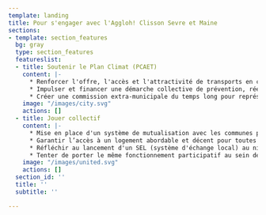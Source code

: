 ```yaml
---
template: landing
title: Pour s'engager avec l'Aggloh! Clisson Sevre et Maine
sections:
- template: section_features
  bg: gray
  type: section_features
  featureslist:
  - title: Soutenir le Plan Climat (PCAET)
    content: |-
      * Renforcer l'offre, l'accès et l'attractivité de transports en commun sur le territoire 👉&nbsp;[Télécharger le document](https://www.pacte-transition.org/upload/communecter/poi/5cc6c32140bb4e83413ee0ba/file/VFft14.pdf).
      * Impulser et financer une démarche collective de prévention, réemploi, valorisation des déchets en régie ou avec des acteurs de l’économie sociale et solidaire.  👉&nbsp;[Télécharger le document](https://www.pacte-transition.org/upload/communecter/poi/5cc6c27d40bb4e75413ee29f/file/VFft18.pdf)
      * Créer une commission extra-municipale du temps long pour représenter les intérêts de la nature et des générations futures, et s'assurer de l'adéquation des grands projets des communes et de leurs groupements avec les enjeux écologiques, sociaux, climatiques de moyen et long terme. 👉&nbsp;[Télécharger le document](https://www.pacte-transition.org/upload/communecter/poi/5cc6c04e40bb4e49403ee0b4/file/VFft29.pdf)"
    image: "/images/city.svg"
    actions: []
  - title: Jouer collectif
    content: |-
      * Mise en place d'un système de mutualisation avec les communes proches
      * Garantir l’accès à un logement abordable et décent pour toutes et tous 👉&nbsp;[Télécharger le document](https://www.pacte-transition.org/upload/communecter/poi/5cc6c17840bb4e5d413ee0a6/file/VFft24.pdf)
      * Réfléchir au lancement d'un SEL (système d'échange local) au niveau de la commune ou de la communauté de commune
      * Tenter de porter le même fonctionnement participatif au sein de l'AgglOh
    image: "/images/united.svg"
    actions: []
  section_id: ''
  title: ''
  subtitle: ''

---
```

